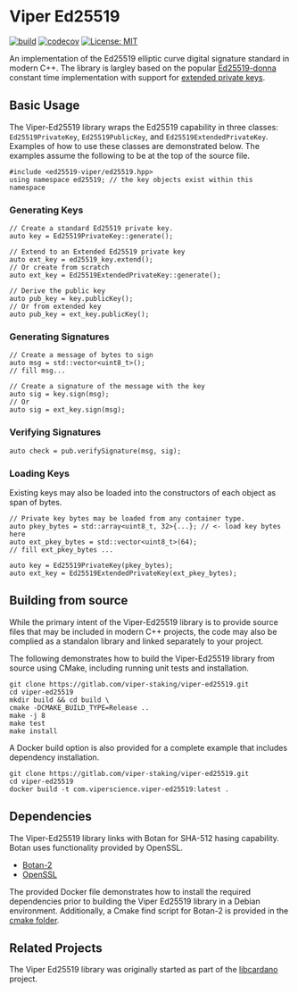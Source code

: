 # Viper Ed25519
[![build](https://gitlab.com/viper-staking/ed25519-viper/badges/main/pipeline.svg)](https://gitlab.com/viper-staking/ed25519-viper/-/commits/main)
[![codecov](https://codecov.io/gl/viper-staking/ed25519-viper/branch/main/graph/badge.svg?token=B7F7UR16TG)](https://codecov.io/gl/viper-staking/ed25519-viper)
[![License: MIT](https://img.shields.io/badge/License-MIT-yellow.svg)](https://opensource.org/licenses/MIT)

An implementation of the Ed25519 elliptic curve digital signature standard in
modern C++. The library is largley based on the popular 
[Ed25519-donna](https://github.com/floodyberry/ed25519-donna) constant 
time implementation with support for
[extended private keys](https://raw.githubusercontent.com/input-output-hk/adrestia/master/docs/static/Ed25519_BIP.pdf).

## Basic Usage
The Viper-Ed25519 library wraps the Ed25519 capability in three classes: 
`Ed25519PrivateKey`, `Ed25519PublicKey`, and `Ed25519ExtendedPrivateKey`. 
Examples of how to use these classes are demonstrated below. The examples assume
the following to be at the top of the source file.

    #include <ed25519-viper/ed25519.hpp>
    using namespace ed25519; // the key objects exist within this namespace

### Generating Keys

    // Create a standard Ed25519 private key.
    auto key = Ed25519PrivateKey::generate();

    // Extend to an Extended Ed25519 private key
    auto ext_key = ed25519_key.extend();
    // Or create from scratch
    auto ext_key = Ed25519ExtendedPrivateKey::generate();

    // Derive the public key
    auto pub_key = key.publicKey();
    // Or from extended key
    auto pub_key = ext_key.publicKey();

### Generating Signatures

    // Create a message of bytes to sign
    auto msg = std::vector<uint8_t>();
    // fill msg...

    // Create a signature of the message with the key
    auto sig = key.sign(msg);
    // Or
    auto sig = ext_key.sign(msg);

### Verifying Signatures

    auto check = pub.verifySignature(msg, sig);

### Loading Keys

Existing keys may also be loaded into the constructors of each object as span of bytes.

    // Private key bytes may be loaded from any container type.
    auto pkey_bytes = std::array<uint8_t, 32>{...}; // <- load key bytes here
    auto ext_pkey_bytes = std::vector<uint8_t>(64);
    // fill ext_pkey_bytes ...

    auto key = Ed25519PrivateKey(pkey_bytes);
    auto ext_key = Ed25519ExtendedPrivateKey(ext_pkey_bytes);

## Building from source
While the primary intent of the Viper-Ed25519 library is to provide source files 
that may be included in modern C++ projects, the code may also be complied as a 
standalon library and linked separately to your project.

The following demonstrates how to build the Viper-Ed25519 library from source 
using CMake, including running unit tests and installation.

    git clone https://gitlab.com/viper-staking/viper-ed25519.git
    cd viper-ed25519
    mkdir build && cd build \
    cmake -DCMAKE_BUILD_TYPE=Release ..
    make -j 8
    make test
    make install

A Docker build option is also provided for a complete example that includes 
dependency installation.

    git clone https://gitlab.com/viper-staking/viper-ed25519.git
    cd viper-ed25519
    docker build -t com.viperscience.viper-ed25519:latest .

## Dependencies
The Viper-Ed25519 library links with Botan for SHA-512 hasing capability. Botan 
uses functionality provided by OpenSSL.

* [Botan-2](https://botan.randombit.net/)
* [OpenSSL](https://www.openssl.org/)

The provided Docker file demonstrates how to install the required 
dependencies prior to building the Viper Ed25519 library in a Debian 
environment. Additionally, a Cmake find script for Botan-2 is provided in the 
[cmake folder](https://gitlab.com/viper-staking/ed25519-viper/-/blob/main/cmake/FindBotan.cmake).

## Related Projects

The Viper Ed25519 library was originally started as part of the 
[libcardano](https://gitlab.com/viper-staking/libcardano) project.
